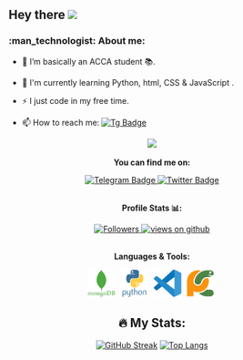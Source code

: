 <h2>
  Hey there
  <img src="https://media.giphy.com/media/hvRJCLFzcasrR4ia7z/giphy.gif" width="40"/>
</h2>
<h3>:man_technologist: About me:</h3>

- :telescope: I’m basically an ACCA student :books:.

- :seedling: I'm currently learning Python, html, CSS & JavaScript .

- :zap: I just code in my free time.

- :mailbox: How to reach me: [![Tg Badge](https://img.shields.io/badge/-!ClayXD-blue?style=flat&logo=telegram&logoColor=white)](https://t.me/CLaY995)


<div id="header" align="center">
  <img src="https://media.giphy.com/media/M9gbBd9nbDrOTu1Mqx/giphy.gif" width="100"/>
</p>

<div id="my_badges">
  <p><b>You can find me on:</b></p>
  <a href="https://t.me/CLaY995">
    <img src="https://img.shields.io/badge/Telegram-blue?logo=telegram&style=for-the-badge" alt="Telegram Badge"/>
  <a href="https://instagram.com/_shaheen.m_">
    <img src="https://img.shields.io/badge/Instagram-pink?logo=instagram&logoColor=red&style=for-the-badge" alt="Twitter Badge"/>
  </a>
</div>
</br>
<div id="other-badges" align="centre">
  <p><b>Profile Stats 📊:</b></p>
  <a href="https://github.com/CLaY9950">
    <img alt="Followers" src="https://img.shields.io/github/followers/CLaY9950?label=Followers&logo=github">
  </a> 
  <a href="https://github.com/CLaY9950">
    <img src="https://komarev.com/ghpvc/?username=CLaY9950&label=Views&color=brightgreen" alt="views on github" />
  </a>
</div>
</br>
<div id="tools">
  <p><b>Languages & Tools:</b></p>
  <img src="https://github.com/devicons/devicon/blob/master/icons/mongodb/mongodb-plain-wordmark.svg" title="Mongo" alt="Mongo" width="50" height="50"/>&nbsp;
  <img src="https://github.com/devicons/devicon/blob/master/icons/python/python-original-wordmark.svg" title="Python" alt="Python" width="50" height="50"/>&nbsp;
  <img src="https://github.com/devicons/devicon/blob/master/icons/vscode/vscode-original.svg" title="VsCode" alt="VsCode" width="50" height="50"/>&nbsp;
  <img src="https://github.com/devicons/devicon/blob/master/icons/pycharm/pycharm-original.svg" title="Pycharm" alt="Pycharm" width="50" height="50"/>&nbsp;
</div>

## :fire: My Stats:
[![GitHub Streak](http://github-readme-streak-stats.herokuapp.com?user=CLaY9950&theme=dark&background=000000)](https://git.io/streak-stats)
[![Top Langs](https://github-readme-stats.vercel.app/api/top-langs/?username=CLaY9950&layout=compact&theme=vision-friendly-dark)](https://github.com/anuraghazra/github-readme-stats)
</br>
